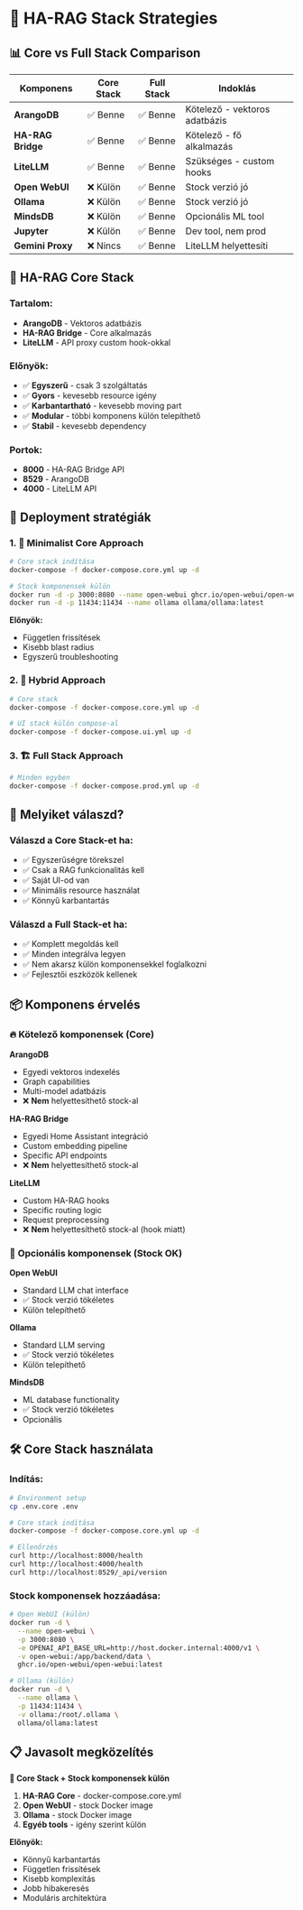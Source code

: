# 🎯 HA-RAG Stack Strategies

## 📊 Core vs Full Stack Comparison

| Komponens         | Core Stack | Full Stack | Indoklás                      |
| ----------------- | ---------- | ---------- | ----------------------------- |
| **ArangoDB**      | ✅ Benne   | ✅ Benne   | Kötelező - vektoros adatbázis |
| **HA-RAG Bridge** | ✅ Benne   | ✅ Benne   | Kötelező - fő alkalmazás      |
| **LiteLLM**       | ✅ Benne   | ✅ Benne   | Szükséges - custom hooks      |
| **Open WebUI**    | ❌ Külön   | ✅ Benne   | Stock verzió jó               |
| **Ollama**        | ❌ Külön   | ✅ Benne   | Stock verzió jó               |
| **MindsDB**       | ❌ Külön   | ✅ Benne   | Opcionális ML tool            |
| **Jupyter**       | ❌ Külön   | ✅ Benne   | Dev tool, nem prod            |
| **Gemini Proxy**  | ❌ Nincs   | ✅ Benne   | LiteLLM helyettesíti          |

## 🎯 HA-RAG Core Stack

### Tartalom:

- **ArangoDB** - Vektoros adatbázis
- **HA-RAG Bridge** - Core alkalmazás
- **LiteLLM** - API proxy custom hook-okkal

### Előnyök:

- ✅ **Egyszerű** - csak 3 szolgáltatás
- ✅ **Gyors** - kevesebb resource igény
- ✅ **Karbantartható** - kevesebb moving part
- ✅ **Modular** - többi komponens külön telepíthető
- ✅ **Stabil** - kevesebb dependency

### Portok:

- **8000** - HA-RAG Bridge API
- **8529** - ArangoDB
- **4000** - LiteLLM API

## 🚀 Deployment stratégiák

### 1. 🎯 Minimalist Core Approach

```bash
# Core stack indítása
docker-compose -f docker-compose.core.yml up -d

# Stock komponensek külön
docker run -d -p 3000:8080 --name open-webui ghcr.io/open-webui/open-webui:latest
docker run -d -p 11434:11434 --name ollama ollama/ollama:latest
```

**Előnyök:**

- Független frissítések
- Kisebb blast radius
- Egyszerű troubleshooting

### 2. 🌟 Hybrid Approach

```bash
# Core stack
docker-compose -f docker-compose.core.yml up -d

# UI stack külön compose-al
docker-compose -f docker-compose.ui.yml up -d
```

### 3. 🏗️ Full Stack Approach

```bash
# Minden egyben
docker-compose -f docker-compose.prod.yml up -d
```

## 🤔 Melyiket válaszd?

### Válaszd a **Core Stack-et** ha:

- ✅ Egyszerűségre törekszel
- ✅ Csak a RAG funkcionalitás kell
- ✅ Saját UI-od van
- ✅ Minimális resource használat
- ✅ Könnyű karbantartás

### Válaszd a **Full Stack-et** ha:

- ✅ Komplett megoldás kell
- ✅ Minden integrálva legyen
- ✅ Nem akarsz külön komponensekkel foglalkozni
- ✅ Fejlesztői eszközök kellenek

## 📦 Komponens érvelés

### 🔥 **Kötelező komponensek (Core)**

**ArangoDB**

- Egyedi vektoros indexelés
- Graph capabilities
- Multi-model adatbázis
- ❌ **Nem** helyettesíthető stock-al

**HA-RAG Bridge**

- Egyedi Home Assistant integráció
- Custom embedding pipeline
- Specific API endpoints
- ❌ **Nem** helyettesíthető stock-al

**LiteLLM**

- Custom HA-RAG hooks
- Specific routing logic
- Request preprocessing
- ❌ **Nem** helyettesíthető stock-al (hook miatt)

### 💚 **Opcionális komponensek (Stock OK)**

**Open WebUI**

- Standard LLM chat interface
- ✅ Stock verzió tökéletes
- Külön telepíthető

**Ollama**

- Standard LLM serving
- ✅ Stock verzió tökéletes
- Külön telepíthető

**MindsDB**

- ML database functionality
- ✅ Stock verzió tökéletes
- Opcionális

## 🛠️ Core Stack használata

### Indítás:

```bash
# Environment setup
cp .env.core .env

# Core stack indítása
docker-compose -f docker-compose.core.yml up -d

# Ellenőrzés
curl http://localhost:8000/health
curl http://localhost:4000/health
curl http://localhost:8529/_api/version
```

### Stock komponensek hozzáadása:

```bash
# Open WebUI (külön)
docker run -d \
  --name open-webui \
  -p 3000:8080 \
  -e OPENAI_API_BASE_URL=http://host.docker.internal:4000/v1 \
  -v open-webui:/app/backend/data \
  ghcr.io/open-webui/open-webui:latest

# Ollama (külön)
docker run -d \
  --name ollama \
  -p 11434:11434 \
  -v ollama:/root/.ollama \
  ollama/ollama:latest
```

## 📋 Javasolt megközelítés

**🎯 Core Stack + Stock komponensek külön**

1. **HA-RAG Core** - docker-compose.core.yml
2. **Open WebUI** - stock Docker image
3. **Ollama** - stock Docker image
4. **Egyéb tools** - igény szerint külön

**Előnyök:**

- Könnyű karbantartás
- Független frissítések
- Kisebb komplexitás
- Jobb hibakeresés
- Moduláris architektúra
